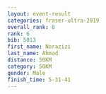 ```yaml
---
layout: event-result 
categories: fraser-ultra-2019 
overall_rank: 8
rank: 6
bib: 5013
first_name: Norazizi
last_name: Ahmad
distance: 50KM
category: 50KM
gender: Male
finish_time: 5-31-41
---
```

